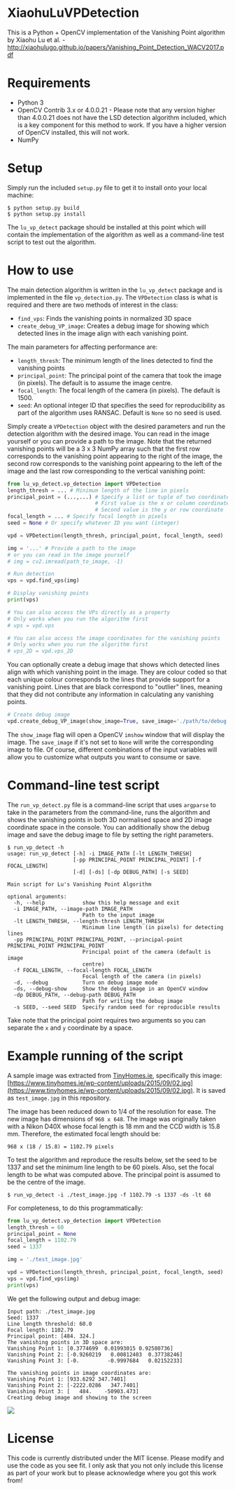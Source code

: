 # XiaohuLuVPDetection
This is a Python + OpenCV implementation of the Vanishing Point algorithm by Xiaohu Lu et al. - http://xiaohulugo.github.io/papers/Vanishing_Point_Detection_WACV2017.pdf

# Requirements
* Python 3
* OpenCV Contrib 3.x or 4.0.0.21 - Please note that any version higher than 4.0.0.21 does not have the LSD detection algorithm included, which is a key component for this method to work.  If you have a higher version of OpenCV installed, this will not work.
* NumPy

# Setup

Simply run the included `setup.py` file to get it to install onto your local
machine:

```
$ python setup.py build
$ python setup.py install
```

The `lu_vp_detect` package should be installed at this point which will
contain the implementation of the algorithm as well as a command-line test
script to test out the algorithm.

# How to use

The main detection algorithm is written in the `lu_vp_detect` package and is
implemented in the file `vp_detection.py`.  The `VPDetection` class is what
is required and there are two methods of interest in the class:

* `find_vps`: Finds the vanishing points in normalized 3D space
* `create_debug_VP_image`: Creates a debug image for showing which
detected lines in the image align with each vanishing point.

The main parameters for affecting performance are:

* `length_thresh`: The minimum length of the lines detected to find the
vanishing points
* `principal_point`: The principal point of the camera that took the image
(in pixels).  The default is to assume the image centre.
* `focal_length`: The focal length of the camera (in pixels).  The default
is 1500.
* `seed`: An optional integer ID that specifies the seed for reproducibility
as part of the algorithm uses RANSAC.  Default is `None` so no seed is used.

Simply create a `VPDetection` object with the desired parameters and run the
detection algorithm with the desired image.  You can read in the image yourself
or you can provide a path to the image.  Note that the returned vanishing
points will be a 3 x 3 NumPy array such that the first row corresponds to the
vanishing point appearing to the right of the image, the second row
corresponds to the vanishing point appearing to the left of the image and the
last row corresponding to the vertical vanishing point:

```python
from lu_vp_detect.vp_detection import VPDetection
length_thresh = ... # Minimum length of the line in pixels
principal_point = (...,...) # Specify a list or tuple of two coordinates
                            # First value is the x or column coordinate
                            # Second value is the y or row coordinate
focal_length = ... # Specify focal length in pixels
seed = None # Or specify whatever ID you want (integer)

vpd = VPDetection(length_thresh, principal_point, focal_length, seed)

img = '...' # Provide a path to the image
# or you can read in the image yourself
# img = cv2.imread(path_to_image, -1)

# Run detection
vps = vpd.find_vps(img)

# Display vanishing points
print(vps)

# You can also access the VPs directly as a property
# Only works when you run the algorithm first
# vps = vpd.vps

# You can also access the image coordinates for the vanishing points
# Only works when you run the algorithm first
# vps_2D = vpd.vps_2D
```

You can optionally create a debug image that shows which detected lines align
with which vanishing point in the image.  They are colour coded so that each
unique colour corresponds to the lines that provide support for a vanishing
point.  Lines that are black correspond to "outlier" lines, meaning that they
did not contribute any information in calculating any vanishing points.

```python
# Create debug image
vpd.create_debug_VP_image(show_image=True, save_image='./path/to/debug.png')
```

The `show_image` flag will open a OpenCV `imshow` window that will display the
image.  The `save_image` if it's not set to `None` will write the corresponding
image to file.  Of course, different combinations of the input variables will
allow you to customize what outputs you want to consume or save.

# Command-line test script

The `run_vp_detect.py` file is a command-line script that uses `argparse` to
take in the parameters from the command-line, runs the algorithm and shows
the vanishing points in both 3D normalised space and 2D image coordinate space
in the console.  You can additionally show the debug image and save the debug
image to file by setting the right parameters.

```
$ run_vp_detect -h
usage: run_vp_detect [-h] -i IMAGE_PATH [-lt LENGTH_THRESH]
                     [-pp PRINCIPAL_POINT PRINCIPAL_POINT] [-f FOCAL_LENGTH]
                     [-d] [-ds] [-dp DEBUG_PATH] [-s SEED]

Main script for Lu's Vanishing Point Algorithm

optional arguments:
  -h, --help            show this help message and exit
  -i IMAGE_PATH, --image-path IMAGE_PATH
                        Path to the input image
  -lt LENGTH_THRESH, --length-thresh LENGTH_THRESH
                        Minimum line length (in pixels) for detecting lines
  -pp PRINCIPAL_POINT PRINCIPAL_POINT, --principal-point PRINCIPAL_POINT PRINCIPAL_POINT
                        Principal point of the camera (default is image
                        centre)
  -f FOCAL_LENGTH, --focal-length FOCAL_LENGTH
                        Focal length of the camera (in pixels)
  -d, --debug           Turn on debug image mode
  -ds, --debug-show     Show the debug image in an OpenCV window
  -dp DEBUG_PATH, --debug-path DEBUG_PATH
                        Path for writing the debug image
  -s SEED, --seed SEED  Specify random seed for reproducible results
```

Take note that the principal point requires two arguments so you can
separate the `x` and `y` coordinate by a space.

# Example running of the script

A sample image was extracted from [TinyHomes.ie](https://tinyhomes.ie),
specifically this image: [https://www.tinyhomes.ie/wp-content/uploads/2015/09/02.jpg](https://www.tinyhomes.ie/wp-content/uploads/2015/09/02.jpg).
It is saved as `test_image.jpg` in this repository.

The image has been reduced down to 1/4 of the resolution for ease.
The new image has dimensions of `968 x 648`.  The image was originally
taken with a Nikon D40X whose focal length is 18 mm and the CCD width is
15.8 mm.  Therefore, the estimated focal length should be:

`968 x (18 / 15.8) = 1102.79 pixels`

To test the algorithm and reproduce the results below, set the
seed to be 1337 and set the minimum line length to be 60 pixels.  Also,
set the focal length to be what was computed above.  The principal
point is assumed to be the centre of the image.

`$ run_vp_detect -i ./test_image.jpg -f 1102.79 -s 1337 -ds -lt 60`

For completeness, to do this programmatically:

```python
from lu_vp_detect.vp_detection import VPDetection
length_thresh = 60
principal_point = None
focal_length = 1102.79
seed = 1337

img = './test_image.jpg'

vpd = VPDetection(length_thresh, principal_point, focal_length, seed)
vps = vpd.find_vps(img)
print(vps)
```

We get the following output and debug image:

```
Input path: ./test_image.jpg
Seed: 1337
Line length threshold: 60.0
Focal length: 1102.79
Principal point: [484. 324.]
The vanishing points in 3D space are:
Vanishing Point 1: [0.3774699  0.01993015 0.92580736]
Vanishing Point 2: [-0.9260219   0.00812403  0.37738246]
Vanishing Point 3: [-0.         -0.9997684   0.02152233]

The vanishing points in image coordinates are:
Vanishing Point 1: [933.6292 347.7401]
Vanishing Point 2: [-2222.0286   347.7401]
Vanishing Point 3: [   484.    -50903.473]
Creating debug image and showing to the screen
```
![](https://i.imgur.com/svI8tSC.png)

# License

This code is currently distributed under the MIT license.  Please modify and
use the code as you see fit.  I only ask that you not only include this
license as part of your work but to please acknowledge where you got this
work from!

